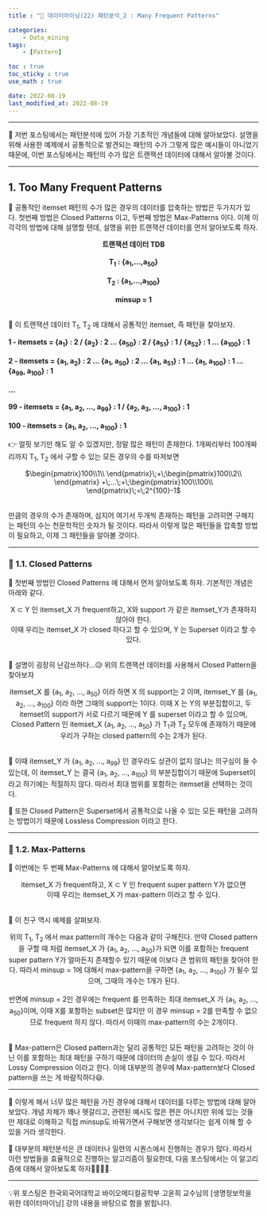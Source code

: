 ```yaml
---
title : "🧩 데이터마이닝(22) 패턴분석_2 : Many Frequent Patterns"

categories:
    - Data_mining
tags:
    - [Pattern]

toc : true
toc_sticky : true 
use_math : true  

date: 2022-08-19
last_modified_at: 2022-08-19 
---  
```

* * *  

🧩 저번 포스팅에서는 패턴분석에 있어 가장 기초적인 개념들에 대해 알아보았다. 설명을 위해 사용한 예제에서 공통적으로 발견되는 패턴의 수가 그렇게 많은 예시들이 아니었기 때문에, 이번 포스팅에서는 패턴의 수가 많은 트랜잭션 데이터에 대해서 알아볼 것이다.  

* * *  

## 1. Too Many Frequent Patterns  

🧩 공통적인 itemset 패턴의 수가 많은 경우의 데이터를 압축하는 방법은 두가지가 있다. 첫번째 방법은 <a>Closed Patterns</a> 이고, 두번째 방법은 <a>Max-Patterns</a> 이다. 이제 이 각각의 방법에 대해 설명할 텐데, 설명을 위한 트랜잭션 데이터를 먼저 알아보도록 하자.<br>  

<center><b>트랜잭션 데이터 TDB</b></center><br>  

<center><b>T<sub>1</sub> : {a<sub>1</sub>,...,a<sub>50</sub>}</b></center><br>  
<center><b>T<sub>2</sub> : {a<sub>1</sub>,...,a<sub>100</sub>}</b></center><br>  
<center><b>minsup = 1</b></center><br>  

🧩 이 트랜잭션 데이터 T<sub>1</sub>, T<sub>2</sub> 에 대해서 공통적인 itemset, 즉 패턴을 찾아보자.<br>  

<b>1 - itemsets = {a<sub>1</sub>} : 2 / {a<sub>2</sub>} : 2 ...  {a<sub>50</sub>} : 2 / {a<sub>51</sub>} : 1 / {a<sub>52</sub>} : 1 ... {a<sub>100</sub>} : 1</b><br>  
<b>2 - itemsets = {a<sub>1</sub>, a<sub>2</sub>} : 2 ... {a<sub>1</sub>, a<sub>50</sub>} : 2 ...  {a<sub>1</sub>, a<sub>51</sub>} : 1 ... {a<sub>1</sub>, a<sub>100</sub>} : 1 ... {a<sub>99</sub>, a<sub>100</sub>} : 1</b><br>  
<b>...</b><br>  
<b>99 - itemsets = {a<sub>1</sub>, a<sub>2</sub>, ..., a<sub>99</sub>} : 1 / {a<sub>2</sub>, a<sub>3</sub>, ..., a<sub>100</sub>} : 1</b><br>  
<b>100 - itemsets = {a<sub>1</sub>, a<sub>2</sub>, ..., a<sub>100</sub>} : 1</b><br>  

👉 얼핏 보기만 해도 알 수 있겠지만, 정말 많은 패턴이 존재한다. 1개짜리부터 100개짜리까지 T<sub>1</sub>, T<sub>2</sub> 에서 구할 수 있는 모든 경우의 수를 따져보면<br>  

<center>$\begin{pmatrix}100\\1\\ \end{pmatrix}\;+\;\begin{pmatrix}100\\2\\ \end{pmatrix} +\;...\;+\;\begin{pmatrix}100\\100\\ \end{pmatrix}\;=\;2^{100}-1$</center><br>  

만큼의 경우의 수가 존재하며, 심지어 여기서 두개씩 존재하는 패턴을 고려히면 구해지는 패턴의 수는 천문학적인 숫자가 될 것이다. 따라서 이렇게 많은 패턴들을 압축할 방법이 필요하고, 이제 그 패턴들을 알아볼 것이다.<br>  

* * *  

### 🚩 1.1. Closed Patterns  

🧩 첫번째 방법인 <a>Closed Patterns</a> 에 대해서 먼저 알아보도록 하자. 기본적인 개념은 아래와 같다.<br>  

<center><a>X ⊂ Y 인 itemset_X 가 frequent하고, X와 support 가 같은 itemset_Y가 존재하지 않아야 한다.</a></center>  
<center><a>이때 우리는 itemset_X 가 closed 하다고 할 수 있으며, Y 는 Superset 이라고 할 수 있다.</a></center><br>  

🧩 설명이 굉장히 난감쓰하다...😥 위의 트랜잭션 데이터를 사용해서 Closed Pattern을 찾아보자<br>  

<center>itemset_X 를 {a<sub>1</sub>, a<sub>2</sub>, ..., a<sub>50</sub>} 이라 하면 X 의 support는 2 이며, itemset_Y 를 {a<sub>1</sub>, a<sub>2</sub>, ..., a<sub>100</sub>} 이라 하면 그때의 support는 1이다. 이때 X 는 Y의 부분집합이고, 두 itemset의 support가 서로 다르기 때문에 Y 를 superset 이라고 할 수 있으며, Closed Pattern 인 itemset_X {a<sub>1</sub>, a<sub>2</sub>, ..., a<sub>50</sub>} 가 T<sub>1</sub>과 T<sub>2</sub> 모두에 존재하기 때문에 우리가 구하는 closed pattern의 수는 2개가 된다.</center><br>  

🧩 이때 itemset_Y 가 {a<sub>1</sub>, a<sub>2</sub>, ..., a<sub>99</sub>} 인 경우라도 상관이 없지 않냐는 의구심이 들 수 있는데, 이 itemset_Y 는 결국 {a<sub>1</sub>, a<sub>2</sub>, ..., a<sub>100</sub>} 의 부분집합이기 때문에 Superset이라고 하기에는 적절하지 않다. 따라서 최대 범위를 포함하는 itemset을 선택하는 것이다.<br>  

🧩 또한 Closed Pattern은 Superset에서 공통적으로 나올 수 있는 모든 패턴을 고려하는 방법이기 때문에 <a>Lossless Compression</a> 이라고 한다.  

* * *  

### 🚩 1.2. Max-Patterns  

🧩 이번에는 두 번째 <a>Max-Patterns</a> 에 대해서 알아보도록 하자.<br>  

<center><a>itemset_X 가 frequent하고, X ⊂ Y 인 frequent super pattern Y가 없으면</a></center>  
<center><a>이때 우리는 itemset_X 가 max-pattern 이라고 할 수 있다.</a></center><br>  

🧩 이 친구 역시 예제를 살펴보자.<br>  

<center>위의 T<sub>1</sub>, T<sub>2</sub> 에서 max pattern의 개수는 다음과 같이 구해진다. 만약 Closed pattern을 구할 때 처럼 itemset_X 가 {a<sub>1</sub>, a<sub>2</sub>, ..., a<sub>50</sub>}가 되면 이를 포함하는 frequent super pattern Y가 얼마든지 존재할수 있기 때문에 이보다 큰 범위의 패턴을 찾아야 한다. 따라서 minsup = 1에 대해서 max-pattern을 구하면 {a<sub>1</sub>, a<sub>2</sub>, ..., a<sub>100</sub>} 가 될수 있으며, 그때의 개수는 1개가 된다.</center><br>  

<center> 반면에 minsup = 2인 경우에는 frequent 를 만족하는 최대 itemset_X 가 {a<sub>1</sub>, a<sub>2</sub>, ..., a<sub>50</sub>}이며, 이때 X를 포함하는 subset은 많지만 이 경우 minsup = 2를 만족할 수 없으므로 frequent 하지 않다. 따라서 이때의 max-pattern의 수는 2개이다.</center><br>  

🧩 Max-pattern은 Closed pattern과는 달리 공통적인 모든 패턴을 고려하는 것이 아닌 이를 포함하는 최대 패턴을 구하기 때문에 데이터의 손실이 생길 수 있다. 따라서 <a>Lossy Compression</a> 이라고 한다. 이에 대부분의 경우에 Max-pattern보다 Closed pattern을 쓰는 게 바람직하다😃.  

* * *  

🧩 이렇게 해서 너무 많은 패턴을 가진 경우에 대해서 데이터를 다루는 방법에 대해 알아보았다. 개념 자체가 꽤나 헷갈리고, 관련된 예시도 많은 편은 아니지만 위에 있는 것들만 제대로 이해하고 직접 minsup도 바꿔가면서 구해보면 생각보다는 쉽게 이해 할 수 있을 거라 생각한다.  

🧩 대부분의 패턴분석은 큰 데이터나 일련의 시퀀스에서 진행하는 경우가 많다. 따라서 이런 방법들을 효율적으로 진행하는 알고리즘이 필요한데, 다음 포스팅에서는 이 알고리즘에 대해서 알아보도록 하자🏃‍♂️🏃‍♂️.  

* * *  

<div style="text-align: left">💡위 포스팅은 한국외국어대학교 바이오메디컬공학부 고윤희 교수님의 [생명정보학을 위한 데이터마이닝] 강의 내용을 바탕으로 함을 밝힙니다.</div>

